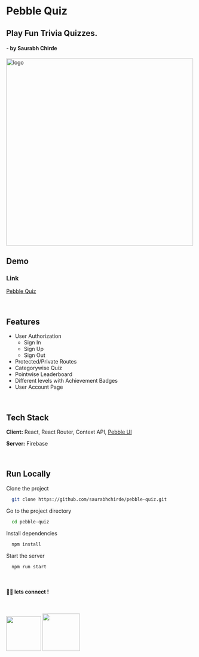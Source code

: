 # Pebble Quiz

## Play Fun Trivia Quizzes.

#### - by Saurabh Chirde
<img src="https://user-images.githubusercontent.com/92800463/168157436-9da42e34-c688-439f-bf2e-08e2cac40d7f.svg" width="500px" height="auto" alt="logo" />

## Demo

### Link

[Pebble Quiz](https://quiz.pebbleui.com/)

</br>

## Features

- User Authorization
  - Sign In
  - Sign Up
  - Sign Out
- Protected/Private Routes
- Categorywise Quiz
- Pointwise Leaderboard
- Different levels with Achievement Badges
- User Account Page

</br>

## Tech Stack

**Client:** React, React Router, Context API, [Pebble UI](https://pebbleui.com/)

**Server:** Firebase

</br>

## Run Locally

Clone the project

```bash
  git clone https://github.com/saurabhchirde/pebble-quiz.git
```

Go to the project directory

```bash
  cd pebble-quiz
```

Install dependencies

```bash
  npm install
```

Start the server

```bash
  npm run start
```

<br>

#### 👨‍💻 lets connect !

<br>

<a href="https://twitter.com/saurabhchirde"><img src="https://img.shields.io/badge/Twitter-1DA1F2?style=for-the-badge&logo=twitter&logoColor=white" width="93px"/></a>
<a href="https://www.linkedin.com/in/saurabhchirde/"><img src="https://img.shields.io/badge/LinkedIn-0077B5?style=for-the-badge&logo=linkedin&logoColor=white" width="100px"/></a>
